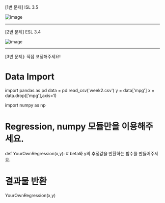 [1번 문제] ISL 3.5

![image](https://user-images.githubusercontent.com/62366755/125549321-d559c1b8-9052-49f1-a3a2-54d772665e51.png)

-----------------------
[2번 문제] ESL 3.4

![image](https://user-images.githubusercontent.com/62366755/125549341-ebfbda9b-7288-423a-8d5f-d74063511e79.png)

-----------------------
[3번 문제]: 직접 코딩해주세요!

# Data Import
import pandas as pd
data = pd.read_csv('week2.csv')
y = data['mpg']
x = data.drop(['mpg'],axis=1)

import numpy as np
# Regression, numpy 모듈만을 이용해주세요.
def YourOwnRegression(x,y):
    # beta와 y의 추정값을 반환하는 함수를 만들어주세요.

# 결과물 반환
YourOwnRegression(x,y)
